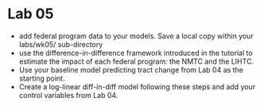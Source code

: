
# Lab 05

- add federal program data to your models. Save a local copy within your labs/wk05/ sub-directory
- use the difference-in-difference framework introduced in the tutorial to estimate the impact of each federal program: the NMTC and the LIHTC.
- Use your baseline model predicting tract change from Lab 04 as the starting point.
- Create a log-linear diff-in-diff model following these steps and add your control variables from Lab 04.
